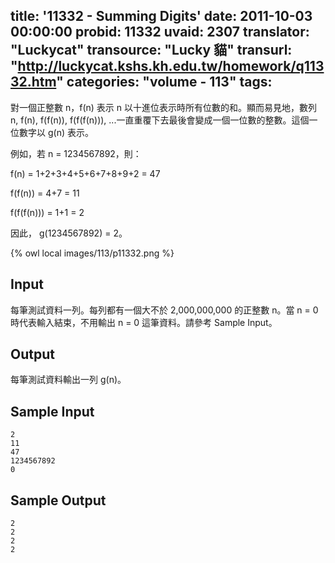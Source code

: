 title: '11332 - Summing Digits'
date: 2011-10-03 00:00:00
probid: 11332
uvaid: 2307
translator: "Luckycat"
transource: "Lucky 貓"
transurl: "http://luckycat.kshs.kh.edu.tw/homework/q11332.htm"
categories: "volume - 113"
tags:
---

對一個正整數 n，f(n) 表示 n 以十進位表示時所有位數的和。顯而易見地，數列 n, f(n), f(f(n)), f(f(f(n))), ...一直重覆下去最後會變成一個一位數的整數。這個一位數字以 g(n) 表示。

例如，若 n = 1234567892，則：

f(n) = 1+2+3+4+5+6+7+8+9+2 = 47

f(f(n)) = 4+7 = 11

f(f(f(n))) = 1+1 = 2

因此， g(1234567892) = 2。

{% owl local images/113/p11332.png %}

## Input ##

每筆測試資料一列。每列都有一個大不於 2,000,000,000 的正整數 n。當 n = 0 時代表輸入結束，不用輸出 n = 0 這筆資料。請參考 Sample Input。

## Output ##

每筆測試資料輸出一列 g(n)。

## Sample Input ##

	2
	11
	47
	1234567892
	0

## Sample Output ##

	2
	2
	2
	2